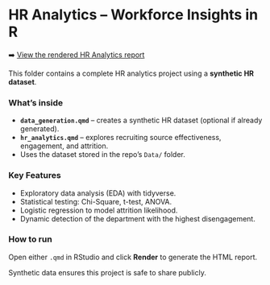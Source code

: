 # HR Analytics – Workforce Insights in R
➡️ [View the rendered HR Analytics report](HR-Analytics/hr_analytics.html)


This folder contains a complete HR analytics project using a **synthetic HR dataset**.

### What’s inside
- **`data_generation.qmd`** – creates a synthetic HR dataset (optional if already generated).
- **`hr_analytics.qmd`** – explores recruiting source effectiveness, engagement, and attrition.
- Uses the dataset stored in the repo’s `Data/` folder.

### Key Features
- Exploratory data analysis (EDA) with tidyverse.
- Statistical testing: Chi-Square, t-test, ANOVA.
- Logistic regression to model attrition likelihood.
- Dynamic detection of the department with the highest disengagement.

### How to run
Open either `.qmd` in RStudio and click **Render** to generate the HTML report.

Synthetic data ensures this project is safe to share publicly.
